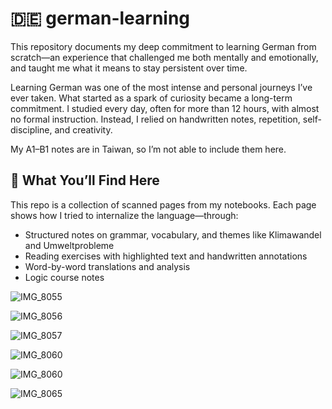 # 🇩🇪 german-learning

This repository documents my deep commitment to learning German from scratch—an experience that challenged me both mentally and emotionally, and taught me what it means to stay persistent over time.

Learning German was one of the most intense and personal journeys I’ve ever taken. What started as a spark of curiosity became a long-term commitment. I studied every day, often for more than 12 hours, with almost no formal instruction. Instead, I relied on handwritten notes, repetition, self-discipline, and creativity.

My A1–B1 notes are in Taiwan, so I’m not able to include them here.

## 📝 What You’ll Find Here

This repo is a collection of scanned pages from my notebooks. Each page shows how I tried to internalize the language—through:
- Structured notes on grammar, vocabulary, and themes like Klimawandel and Umweltprobleme
- Reading exercises with highlighted text and handwritten annotations
- Word-by-word translations and analysis
- Logic course notes


![IMG_8055](https://github.com/user-attachments/assets/9607bddf-18da-4d70-87db-1a869694b68d)

![IMG_8056](https://github.com/user-attachments/assets/90d2d5b8-7991-41e0-9368-e319093575da)

![IMG_8057](https://github.com/user-attachments/assets/d1b79e41-f910-4d32-ad76-812fcaa0dd9a)

![IMG_8060](https://github.com/user-attachments/assets/305054f5-ad19-47f5-a2ec-b7c9d4e92b6a)

![IMG_8060](https://github.com/user-attachments/assets/8ed014e3-0bb1-4ae9-a284-8a47621fc5bf)

![IMG_8065](https://github.com/user-attachments/assets/610dfba9-c3aa-4d16-a67c-63ad1ef54552)
